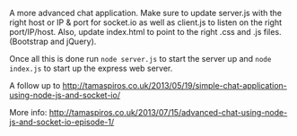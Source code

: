 A more advanced chat application. Make sure to update server.js with the right host or IP & port for socket.io as well as client.js to listen on the right port/IP/host.
Also, update index.html to point to the right .css and .js files. (Bootstrap and jQuery).

Once all this is done run <code>node server.js</code> to start the server up and <code>node index.js</code> to start up the express web server.

A follow up to http://tamaspiros.co.uk/2013/05/19/simple-chat-application-using-node-js-and-socket-io/

More info:
http://tamaspiros.co.uk/2013/07/15/advanced-chat-using-node-js-and-socket-io-episode-1/
